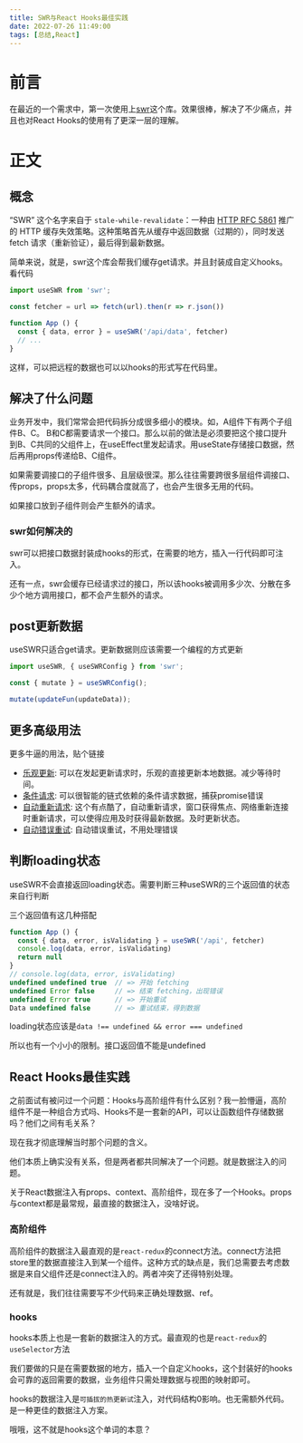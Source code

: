 ```yaml
---
title: SWR与React Hooks最佳实践
date: 2022-07-26 11:49:00
tags: [总结,React]
---
```


# 前言

在最近的一个需求中，第一次使用上[swr](https://swr.bootcss.com/)这个库。效果很棒，解决了不少痛点，并且也对React Hooks的使用有了更深一层的理解。

# 正文


## 概念

“SWR” 这个名字来自于 `stale-while-revalidate`：一种由 [HTTP RFC 5861](https://tools.ietf.org/html/rfc5861) 推广的 HTTP 缓存失效策略。这种策略首先从缓存中返回数据（过期的），同时发送 fetch 请求（重新验证），最后得到最新数据。

简单来说，就是，swr这个库会帮我们缓存get请求。并且封装成自定义hooks。看代码

```jsx
import useSWR from 'swr';

const fetcher = url => fetch(url).then(r => r.json())

function App () {
  const { data, error } = useSWR('/api/data', fetcher)
  // ...
}
```

这样，可以把远程的数据也可以以hooks的形式写在代码里。

## 解决了什么问题

业务开发中，我们常常会把代码拆分成很多细小的模块。如，A组件下有两个子组件B、C。
B和C都需要请求一个接口。那么以前的做法是必须要把这个接口提升到B、C共同的父组件上，在useEffect里发起请求。用useState存储接口数据，然后再用props传递给B、C组件。

如果需要调接口的子组件很多、且层级很深。那么往往需要跨很多层组件调接口、传props，props太多，代码耦合度就高了，也会产生很多无用的代码。

如果接口放到子组件则会产生额外的请求。

### swr如何解决的

swr可以把接口数据封装成hooks的形式，在需要的地方，插入一行代码即可注入。

还有一点，swr会缓存已经请求过的接口，所以该hooks被调用多少次、分散在多少个地方调用接口，都不会产生额外的请求。

## post更新数据

useSWR只适合get请求。更新数据则应该需要一个编程的方式更新

```jsx
import useSWR, { useSWRConfig } from 'swr';

const { mutate } = useSWRConfig();

mutate(updateFun(updateData));

```

## 更多高级用法

更多牛逼的用法，贴个链接

* [乐观更新](https://swr.bootcss.com/docs/mutation#%E4%B9%90%E8%A7%82%E6%9B%B4%E6%96%B0): 可以在发起更新请求时，乐观的直接更新本地数据。减少等待时间。
* [条件请求](https://swr.bootcss.com/docs/conditional-fetching): 可以很智能的链式依赖的条件请求数据，捕获promise错误
* [自动重新请求](https://swr.bootcss.com/docs/revalidation): 这个有点酷了，自动重新请求，窗口获得焦点、网络重新连接时重新请求，可以使得应用及时获得最新数据。及时更新状态。
* [自动错误重试](https://swr.bootcss.com/docs/error-handling#%E9%94%99%E8%AF%AF%E9%87%8D%E8%AF%95): 自动错误重试，不用处理错误

## 判断loading状态

useSWR不会直接返回loading状态。需要判断三种useSWR的三个返回值的状态来自行判断

三个返回值有这几种搭配

```jsx
function App () {
  const { data, error, isValidating } = useSWR('/api', fetcher)
  console.log(data, error, isValidating)
  return null
}
// console.log(data, error, isValidating)
undefined undefined true  // => 开始 fetching
undefined Error false     // => 结束 fetching，出现错误
undefined Error true      // => 开始重试
Data undefined false      // => 重试结束，得到数据
```

loading状态应该是`data !== undefined && error === undefined`

所以也有一个小小的限制。接口返回值不能是undefined


## React Hooks最佳实践

之前面试有被问过一个问题：Hooks与高阶组件有什么区别？我一脸懵逼，高阶组件不是一种组合方式吗、Hooks不是一套新的API，可以让函数组件存储数据吗？他们之间有毛关系？

现在我才彻底理解当时那个问题的含义。

他们本质上确实没有关系，但是两者都共同解决了一个问题。就是数据注入的问题。

关于React数据注入有props、context、高阶组件，现在多了一个Hooks。props与context都是最常规，最直接的数据注入，没啥好说。

### 高阶组件

高阶组件的数据注入最直观的是`react-redux`的connect方法。connect方法把store里的数据直接注入到某一个组件。这种方式的缺点是，我们总需要去考虑数据是来自父组件还是connect注入的。两者冲突了还得特别处理。

还有就是，我们往往需要写不少代码来正确处理数据、ref。

### hooks

hooks本质上也是一套新的数据注入的方式。最直观的也是`react-redux`的`useSelector`方法

我们要做的只是在需要数据的地方，插入一个自定义hooks，这个封装好的hooks会可靠的返回需要的数据，业务组件只需处理数据与视图的映射即可。

hooks的数据注入是`可插拔的热更新试`注入，对代码结构0影响。也无需额外代码。是一种更佳的数据注入方案。

哦哦，这不就是hooks这个单词的本意？